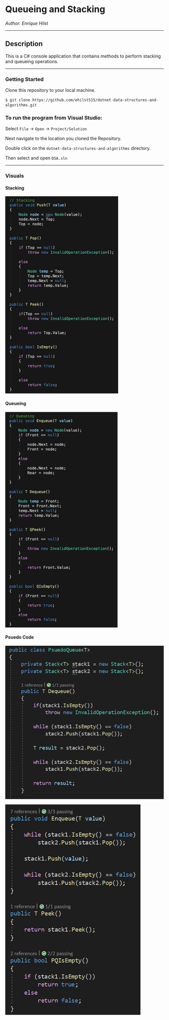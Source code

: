 ﻿# Queueing and Stacking

*Author: Enrique Hilst*

----

## Description
This is a C# console application that contains methods to perform stacking and queueing operations.


---

### Getting Started
Clone this repository to your local machine.

```
$ git clone https://github.com/ehilst515/dotnet-data-structures-and-algorithms.git
```

### To run the program from Visual Studio:
Select ```File``` -> ```Open``` -> ```Project/Solution```

Next navigate to the location you cloned the Repository.

Double click on the ```dotnet-data-structures-and-algorithms``` directory.

Then select and open ```DSA.sln```

---

### Visuals

#### Stacking
![Stacking](../../Assets/Stacking.jpg)

#### Queueing
![Queueing](../../Assets/Queueing.jpg)

#### Psuedo Code
![Psuedo Code 1](../../Assets/Psuedo1.png)

![Psuedo Code 1](../../Assets/Psuedo2.png)
